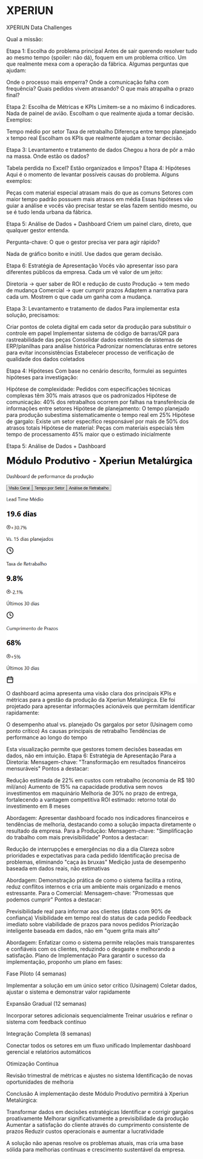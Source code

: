# XPERIUN
XPERIUN Data Challenges

Qual a  missão: 

Etapa 1: Escolha do problema principal
Antes de sair querendo resolver tudo ao mesmo tempo (spoiler: não dá), foquem em um problema crítico. Um que realmente mexa com a operação da fábrica.
Algumas perguntas que ajudam:

Onde o processo mais emperra?
Onde a comunicação falha com frequência?
Quais pedidos vivem atrasando?
O que mais atrapalha o prazo final?

Etapa 2: Escolha de Métricas e KPIs
Limitem-se a no máximo 6 indicadores. Nada de painel de avião. Escolham o que realmente ajuda a tomar decisão.
Exemplos:

Tempo médio por setor
Taxa de retrabalho
Diferença entre tempo planejado x tempo real
Escolham os KPIs que realmente ajudam a tomar decisão.

Etapa 3: Levantamento e tratamento de dados
Chegou a hora de pôr a mão na massa. Onde estão os dados?

Tabela perdida no Excel?
Estão organizados e limpos?
Etapa 4: Hipóteses
Aqui é o momento de levantar possíveis causas do problema.
Alguns exemplos:

Peças com material especial atrasam mais do que as comuns
Setores com maior tempo padrão possuem mais atrasos em média
Essas hipóteses vão guiar a análise  e vocês vão precisar testar se elas fazem sentido mesmo, ou se é tudo lenda urbana da fábrica.

Etapa 5: Análise de Dados + Dashboard
Criem um painel claro, direto, que qualquer gestor entenda.

Pergunta-chave: O que o gestor precisa ver para agir rápido?

Nada de gráfico bonito e inútil.
Use dados que geram decisão.

Etapa 6: Estratégia de Apresentação
Vocês vão apresentar isso para diferentes públicos da empresa. Cada um vê valor de um jeito:

Diretoria → quer saber de ROI e redução de custo
Produção → tem medo de mudança
Comercial → quer cumprir prazos
Adaptem a narrativa para cada um. Mostrem o que cada um ganha com a mudança.


Etapa 3: Levantamento e tratamento de dados
Para implementar esta solução, precisamos:

Criar pontos de coleta digital em cada setor da produção para substituir o controle em papel
Implementar sistema de código de barras/QR para rastreabilidade das peças
Consolidar dados existentes de sistemas de ERP/planilhas para análise histórica
Padronizar nomenclaturas entre setores para evitar inconsistências
Estabelecer processo de verificação de qualidade dos dados coletados

Etapa 4: Hipóteses
Com base no cenário descrito, formulei as seguintes hipóteses para investigação:

Hipótese de complexidade: Pedidos com especificações técnicas complexas têm 30% mais atrasos que os padronizados
Hipótese de comunicação: 40% dos retrabalhos ocorrem por falhas na transferência de informações entre setores
Hipótese de planejamento: O tempo planejado para produção subestima sistematicamente o tempo real em 25%
Hipótese de gargalo: Existe um setor específico responsável por mais de 50% dos atrasos totais
Hipótese de material: Peças com materiais especiais têm tempo de processamento 45% maior que o estimado inicialmente

Etapa 5: Análise de Dados + Dashboard

![alt text](SQUAD15/DataChallenge_001/img/dash1.png?raw=true)



O dashboard acima apresenta uma visão clara dos principais KPIs e métricas para a gestão da produção da Xperiun Metalúrgica. Ele foi projetado para apresentar informações acionáveis que permitam identificar rapidamente:

O desempenho atual vs. planejado
Os gargalos por setor (Usinagem como ponto crítico)
As causas principais de retrabalho
Tendências de performance ao longo do tempo

Esta visualização permite que gestores tomem decisões baseadas em dados, não em intuição.
Etapa 6: Estratégia de Apresentação
Para a Diretoria:
Mensagem-chave: "Transformação em resultados financeiros mensuráveis"
Pontos a destacar:

Redução estimada de 22% em custos com retrabalho (economia de R$ 180 mil/ano)
Aumento de 15% na capacidade produtiva sem novos investimentos em maquinário
Melhoria de 30% no prazo de entrega, fortalecendo a vantagem competitiva
ROI estimado: retorno total do investimento em 8 meses

Abordagem: Apresentar dashboard focado nos indicadores financeiros e tendências de melhoria, destacando como a solução impacta diretamente o resultado da empresa.
Para a Produção:
Mensagem-chave: "Simplificação do trabalho com mais previsibilidade"
Pontos a destacar:

Redução de interrupções e emergências no dia a dia
Clareza sobre prioridades e expectativas para cada pedido
Identificação precisa de problemas, eliminando "caça às bruxas"
Medição justa de desempenho baseada em dados reais, não estimativas

Abordagem: Demonstração prática de como o sistema facilita a rotina, reduz conflitos internos e cria um ambiente mais organizado e menos estressante.
Para o Comercial:
Mensagem-chave: "Promessas que podemos cumprir"
Pontos a destacar:

Previsibilidade real para informar aos clientes (datas com 90% de confiança)
Visibilidade em tempo real do status de cada pedido
Feedback imediato sobre viabilidade de prazos para novos pedidos
Priorização inteligente baseada em dados, não em "quem grita mais alto"

Abordagem: Enfatizar como o sistema permite relações mais transparentes e confiáveis com os clientes, reduzindo o desgaste e melhorando a satisfação.
Plano de Implementação
Para garantir o sucesso da implementação, proponho um plano em fases:

Fase Piloto (4 semanas)

Implementar a solução em um único setor crítico (Usinagem)
Coletar dados, ajustar o sistema e demonstrar valor rapidamente


Expansão Gradual (12 semanas)

Incorporar setores adicionais sequencialmente
Treinar usuários e refinar o sistema com feedback contínuo


Integração Completa (8 semanas)

Conectar todos os setores em um fluxo unificado
Implementar dashboard gerencial e relatórios automáticos


Otimização Contínua

Revisão trimestral de métricas e ajustes no sistema
Identificação de novas oportunidades de melhoria



Conclusão
A implementação deste Módulo Produtivo permitirá à Xperiun Metalúrgica:

Transformar dados em decisões estratégicas
Identificar e corrigir gargalos proativamente
Melhorar significativamente a previsibilidade da produção
Aumentar a satisfação do cliente através do cumprimento consistente de prazos
Reduzir custos operacionais e aumentar a lucratividade

A solução não apenas resolve os problemas atuais, mas cria uma base sólida para melhorias contínuas e crescimento sustentável da empresa.


